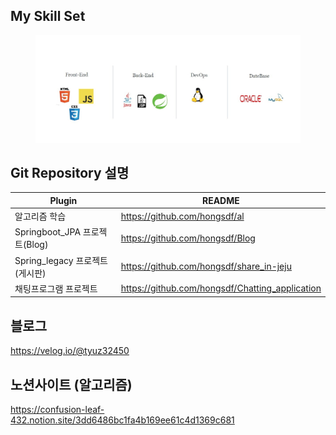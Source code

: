 ## My Skill Set


<figure>
    <img src="https://github.com/hongsdf/hongsdf/blob/main/My_skill_set.jpg" title="하얀 강아지">    
</figure>





## Git Repository 설명




| Plugin | README |
| ------ | ------ |
| 알고리즘 학습 | https://github.com/hongsdf/al |
| Springboot_JPA 프로젝트(Blog) | https://github.com/hongsdf/Blog  |
| Spring_legacy 프로젝트(게시판) | https://github.com/hongsdf/share_in-jeju |
| 채팅프로그램 프로젝트 | https://github.com/hongsdf/Chatting_application |



## 블로그
https://velog.io/@tyuz32450
## 노션사이트 (알고리즘)
https://confusion-leaf-432.notion.site/3dd6486bc1fa4b169ee61c4d1369c681
